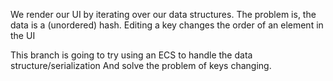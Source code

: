 
We render our UI by iterating over our data structures.
The problem is, the data is a (unordered) hash.  Editing a key
changes the order of an element in the UI

This branch is going to try using an ECS to handle the data structure/serialization
And solve the problem of keys changing.


